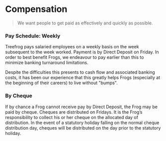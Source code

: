 # Compensation

> We want people to get paid as effectively and quickly as possible.
 
### Pay Schedule: Weekly

Treefrog pays salaried employees on a weekly basis on the week subsequent to the week worked. Payment is by Direct Deposit on Friday. In order to best benefit Frogs, we endeavour to pay earlier than this to minimize banking turnaround limitations.

Despite the difficulties this presents to cash flow and associated banking costs, it has been our experience that this greatly helps Frogs (especially at the beginning of their careers) to live without "bumps".

### By Cheque

If by chance a Frog cannot receive pay by Direct Deposit, the Frog may be paid by cheque. Cheques are distributed on Fridays.  It is the Frog’s responsibility to collect his or her cheque on the allocated day of distribution.  In the event of a statutory holiday falling on the normal cheque distribution day, cheques will be distributed on the day prior to the statutory holiday.